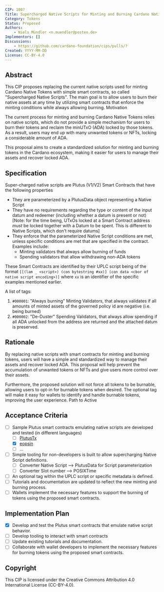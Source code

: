 ```yaml
---
CIP: 100?
Title: Supercharged Native Scripts for Minting and Burning Cardano Native Tokens
Category: Tokens
Status: Proposed
Authors:
    - Niels Mündler <n.muendler@posteo.de>
Implementors: []
Discussions:
    - https://github.com/cardano-foundation/cips/pulls/?
Created: YYYY-MM-DD
License: CC-BY-4.0
---
```

## Abstract

This CIP proposes replacing the current native scripts used for minting Cardano Native Tokens with simple smart contracts,
so called "Supercharged Native Scripts".
The main goal is to allow users to burn their native assets at any time by utilizing smart contracts that enforce the minting conditions while always allowing burning.
Motivation

The current process for minting and burning Cardano Native Tokens relies on native scripts, which do not provide a simple mechanism for users to burn their tokens and reclaim the minUTxO (ADA) locked by those tokens. As a result, users may end up with many unwanted tokens or NFTs, locking a considerable amount of ADA.

This proposal aims to create a standardized solution for minting and burning tokens in the Cardano ecosystem, making it easier for users to manage their assets and recover locked ADA.


## Specification

Super-charged native scripts are Plutus (V1/V2) Smart Contracts that have the following properties

- They are parameterized by a PlutusData object representing a Native Script
- They have no requirements regarding the type or content of the input datum and redeemer (including whether a datum is present or not)
  [Note: for the time being, UTxOs locked at a Smart Contract address _must_ be locked together with a Datum to be spent. This is different to Native Scripts, which don't require datums]
- They enforce that the parameterized Native Script conditions are met, unless specific conditions are met that are specified in the contract. Examples include:
  - Minting validators that always allow burning of funds
  - Spending validators that allow withdrawing non-ADA tokens

These Smart Contracts are identified by their UPLC script being of the format `[[(lam _ <script>) (con bytestring #xx)] (con data <cbor of native script encoding>)]` where `xx` is an identifier
of the specific examples mentioned earlier.

A list of tags:

1. `#000001`: "Always burning" Minting Validators, that always validates if all amounts of minted assets of the governed policy id are negative (i.e. being burned)
2. `#000002`: "De-Duster" Spending Validators, that always allow spending if all ADA unlocked from the address are returned and the attached datum is preserved.

## Rationale

By replacing native scripts with smart contracts for minting and burning tokens, users will have a simple and standardized way to manage their assets and recover locked ADA. This proposal will help prevent the accumulation of unwanted tokens or NFTs and give users more control over their assets.

Furthermore, the proposed solution will not force all tokens to be burnable, allowing users to opt-in for burnable tokens when desired. The optional tag will make it easy for wallets to identify and handle burnable tokens, improving the user experience.
Path to Active
## Acceptance Criteria

- [ ] Sample Plutus smart contracts emulating native scripts are developed and tested (in different languages)
  - [ ] [PlutusTx](https://github.com/input-output-hk/plutus)
  - [x] [eopsin](https://github.com/OpShin/eopsin/blob/5466faab6da42d2b21b328e433c6dfff99cddfdd/examples/smart_contracts/simple_script.py)
  - [ ] ...
- [ ] Simple tooling for non-developers is built to allow supercharging Native Script definitions.
  - [ ] Converter Native Script --> PlutusData for Script parameterization
  - [ ] Converter Slot number --> POSIXTime
- [ ] An optional tag within the UPLC script or specific metadata is defined.
- [ ] Tutorials and documentation are updated to reflect the new minting and burning process.
- [ ] Wallets implement the necessary features to support the burning of tokens using the proposed smart contracts.

## Implementation Plan
- [x] Develop and test the Plutus smart contracts that emulate native script behavior.
- [ ] Develop tooling to interact with smart contracts
- [ ] Update existing tutorials and documentation.
- [ ] Collaborate with wallet developers to implement the necessary features for burning tokens using the proposed smart contracts.

## Copyright

This CIP is licensed under the Creative Commons Attribution 4.0 International License (CC-BY-4.0).
